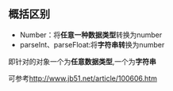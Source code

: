 ## 概括区别
- Number：将**任意一种数据类型**转换为number
- parseInt、parseFloat:将**字符串转**换为number

即针对的对象一个为**任意数据类型**,一个为**字符串**

可参考<http://www.jb51.net/article/100606.htm>